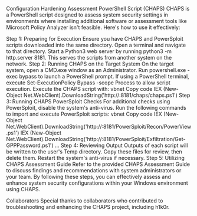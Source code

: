 Configuration Hardening Assessment PowerShell Script (CHAPS)
CHAPS is a PowerShell script designed to assess system security settings in environments where installing additional software or assessment tools like Microsoft Policy Analyzer isn't feasible. Here's how to use it effectively:

Step 1: Preparing for Execution
Ensure you have CHAPS and PowerSploit scripts downloaded into the same directory.
Open a terminal and navigate to that directory.
Start a Python3 web server by running python3 -m http.server 8181. This serves the scripts from another system on the network.
Step 2: Running CHAPS on the Target System
On the target system, open a CMD.exe window as an Administrator.
Run powershell.exe -exec bypass to launch a PowerShell prompt.
If using a PowerShell terminal, execute Set-ExecutionPolicy Bypass -scope Process to allow script execution.
Execute the CHAPS script with:
vbnet
Copy code
IEX (New-Object Net.WebClient).DownloadString('http://<webserver>:8181/chaps/chaps.ps1')
Step 3: Running CHAPS PowerSploit Checks
For additional checks using PowerSploit, disable the system's anti-virus.
Run the following commands to import and execute PowerSploit scripts:
vbnet
Copy code
IEX (New-Object Net.WebClient).DownloadString('http://<webserver>:8181/PowerSploit/Recon/PowerView.ps1')
IEX (New-Object Net.WebClient).DownloadString('http://<webserver>:8181/PowerSploit/Exfiltration/Get-GPPPassword.ps1')
...
Step 4: Reviewing Output
Outputs of each script will be written to the user's Temp directory.
Copy these files for review, then delete them. Restart the system's anti-virus if necessary.
Step 5: Utilizing CHAPS Assessment Guide
Refer to the provided CHAPS Assessment Guide to discuss findings and recommendations with system administrators or your team.
By following these steps, you can effectively assess and enhance system security configurations within your Windows environment using CHAPS.

Collaborators
Special thanks to collaborators who contributed to troubleshooting and enhancing the CHAPS project, including h1k0r.
